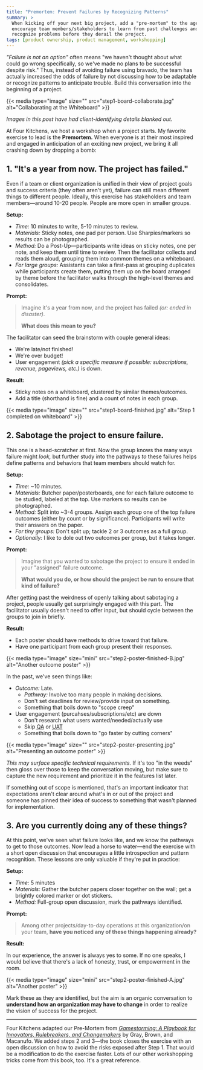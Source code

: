 ```yaml
---
title: "Premortem: Prevent Failures by Recognizing Patterns"
summary: >
  When kicking off your next big project, add a "pre-mortem" to the agenda to
  encourage team members/stakeholders to learn from past challenges and
  recognize problems before they derail the project.
tags: [product ownership, product management, workshopping]
---
```


_"Failure is not an option"_ often means "we haven't thought about what could go
wrong specifically, so we've made no plans to be successful despite risk." Thus,
instead of avoiding failure using bravado, the team has actually increased the
odds of failure by not discussing how to be adaptable or recognize patterns to
anticipate trouble. Build this conversation into the beginning of a project.

{{< media type="image" size="" src="step1-board-collaborate.jpg" alt="Collaborating at the Whiteboard"  >}}

_Images in this post have had client-identifying details blanked out._

At Four Kitchens, we host a workshop when a project starts. My favorite exercise
to lead is the **Premortem.** When everyone is at their most inspired and
engaged in anticipation of an exciting new project, we bring it all crashing
down by dropping a bomb:

## 1. "It's a year from now. The project has failed."

Even if a team or client organization is unified in their view of project goals
and success criteria (they often aren't yet), failure can still mean different
things to different people. Ideally, this exercise has stakeholders and team
members&mdash;around 10-20 people. People are more open in smaller groups.

**Setup:**

- _Time:_ 10 minutes to write, 5-10 minutes to review.
- _Materials:_ Sticky notes, one pad per person. Use Sharpies/markers so results
  can be photographed.
- _Method:_ Do a Post-Up&mdash;participants write ideas on sticky notes, one per
  note, and keep them  until time to review. Then the facilitator collects and
  reads them aloud, grouping them into common themes on a whiteboard.
- _For large groups:_ Assistants can take a first-pass at grouping duplicates
  while participants create them, putting them up on the board arranged by theme
  before the facilitator walks through the high-level themes and consolidates.

**Prompt:**

> Imagine it's a year from now, and the project has failed _(or: ended in disaster)_.
>
> **What does this mean to you?**

The facilitator can seed the brainstorm with couple general ideas:

- We're late/not finished!
- We're over budget!
- User engagement _(pick a specific measure if possible: subscriptions, revenue, pageviews, etc.)_
  is down.

**Result:**

- Sticky notes on a whiteboard, clustered by similar themes/outcomes.
- Add a title (shorthand is fine) and a count of notes in each group.

{{< media type="image" size="" src="step1-board-finished.jpg" alt="Step 1 completed on whiteboard"  >}}

## 2. Sabotage the project to ensure failure.

This one is a head-scratcher at first. Now the group knows the many ways failure
might _look,_ but further study into the pathways _to_ these failures helps
define patterns and behaviors that team members should watch for.

**Setup:**

- _Time:_ ~10 minutes.
- _Materials:_ Butcher paper/posterboards, one for each failure outcome to be
  studied, labeled at the top. Use markers so results can be photographed.
- _Method:_ Split into ~3-4 groups. Assign each group one of the top failure
  outcomes (either by count or by significance). Participants will write their
  answers on the paper.
- _For tiny groups:_ Don't split up; tackle 2 or 3 outcomes as a full group.
- _Optionally:_ I like to dole out two outcomes per group, but it takes longer.

**Prompt:**

> Imagine that you wanted to sabotage the project to ensure it ended in your
> "assigned" failure outcome.
>
> **What would you do, or how should the project be run to ensure that kind of failure?**

After getting past the weirdness of openly talking about sabotaging a project,
people usually get surprisingly engaged with this part. The facilitator usually
doesn't need to offer input, but should cycle between the groups to join in
briefly.

**Result:**

- Each poster should have methods to drive toward that failure.
- Have one participant from each group present their responses.

{{< media type="image" size="mini" src="step2-poster-finished-B.jpg" alt="Another outcome poster"  >}}

In the past, we've seen things like:

- _Outcome:_ Late.
  - _Pathway:_ Involve too many people in making decisions.
  - Don't set deadlines for review/provide input on something.
  - Something that boils down to "scope creep"
- User engagement (purcahses/subscriptions/etc) are down
  - Don't research what users wanted/needed/actually use
  - Skip <abbr title="Quality Assurance testing">QA</abbr> or
    <abbr title="User Acceptance Testing">UAT</abbr>
  - Something that boils down to "go faster by cutting corners"

{{< media type="image" size="" src="step2-poster-presenting.jpg" alt="Presenting an outcome poster"  >}}

_This may surface specific technical requirements._ If it's too "in the weeds"
then gloss over those to keep the conversation moving, but make sure to capture
the new requirement and prioritize it in the features list later.

If something out of scope is mentioned, that's an important indicator that
expectations aren't clear around what's in or out of the project and someone has
pinned their idea of success to something that wasn't planned for implementation.

## 3. Are you currently doing any of these things?

At this point, we've seen what failure looks like, and we know the pathways to
get to those outcomes. Now lead a horse to water&mdash;end the exercise with a
short open discussion that encourages a little introspection and pattern
recognition. These lessons are only valuable if they're put in practice:

**Setup:**

- _Time:_ 5 minutes
- _Materials:_ Gather the butcher papers closer together on the wall; get a
  brightly colored marker or dot stickers.
- _Method:_ Full-group open discussion, mark the pathways identified.

**Prompt:**

> Among other projects/day-to-day operations at this organization/on your team,
> **have you noticed any of these things happening already?**

**Result:**

In our experience, the answer is always yes to some. If no one speaks, I would
believe that there's a lack of honesty, trust, or empowerment in the room.

{{< media type="image" size="mini" src="step2-poster-finished-A.jpg" alt="Another poster"  >}}

Mark these as they are identified, but the aim is an organic conversation to
**understand how an organization may have to change** in order to realize the
vision of success for the project.

---

Four Kitchens adapted our Pre-Mortem from
_[Gamestorming: A Playbook for Innovators, Rulebreakers, and Changemakers][BOOK]_
by Gray, Brown, and Macanufo. We added steps 2 and 3&mdash;the book closes the
exercise with an open discussion on how to avoid the risks exposed after Step 1.
That would be a modification to do the exercise faster. Lots of our other
workshopping tricks come from this book, too. It's a great reference.

[BOOK]: https://www.amazon.com/Gamestorming-Playbook-Innovators-Rulebreakers-Changemakers/dp/0596804172
